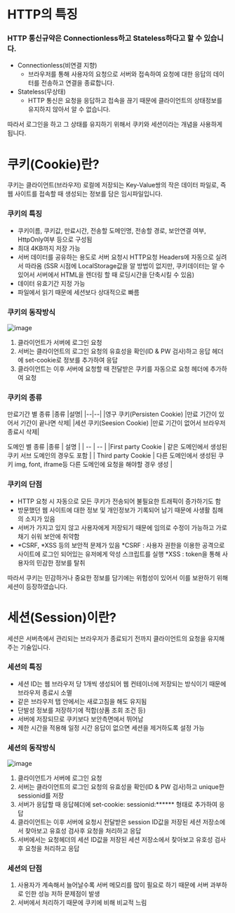 # HTTP의 특징
### HTTP 통신규약은 Connectionless하고 Stateless하다고 할 수 있습니다.

- Connectionless(비연결 지향)
  - 브라우저를 통해 사용자의 요청으로 서버와 접속하여 요청에 대한 응답의 데이터를 전송하고 연결을 종료합니다.
- Stateless(무상태)
  - HTTP 통신은 요청을 응답하고 접속을 끊기 때문에 클라이언트의 상태정보를 유지하지 않아서 알 수 없습니다.
  
따라서 로그인을 하고 그 상태를 유지하기 위해서 쿠키와 세션이라는 개념을 사용하게 됩니다.

# 쿠키(Cookie)란?
쿠키는 클라이언트(브라우저) 로컬에 저장되는 Key-Value쌍의 작은 데이터 파일로, 즉 웹 사이트를 접속할 때 생성되는 정보를 담은 임시파일입니다.

 

### 쿠키의 특징
- 쿠키이름, 쿠키값, 만료시간, 전송할 도메인명, 전송할 경로, 보안연결 여부, HttpOnly여부 등으로 구성됨
- 최대 4KB까지 저장 가능
- 서버 데이터를 공유하는 용도로 서버 요청시 HTTP요청 Headers에 자동으로 실려서 따라옴
(SSR 시점에 LocalStorage값을 알 방법이 없지만, 쿠키데이터는 알 수 있어서 서버에서 HTML을 렌더링 할 때 로딩시간을 단축시킬 수 있음)
- 데이터 유효기간 지정 가능
- 파일에서 읽기 때문에 세션보다 상대적으로 빠름

### 쿠키의 동작방식
![image](https://user-images.githubusercontent.com/81351313/207820922-35bb49e1-5d98-4d92-958f-c2ab423c1906.png)
1. 클라이언트가 서버에 로그인 요청
2. 서버는 클라이언트의 로그인 요청의 유효성을 확인(ID & PW 검사)하고 응답 헤더에 set-cookie로 정보를 추가하여 응답
3. 클라이언트는 이후 서버에 요청할 때 전달받은 쿠키를 자동으로 요청 헤더에 추가하여 요청

### 쿠키의 종류

만료기간 별 종류
|종류	|설명|
|--|--|
|영구 쿠키(Persisten Cookie)	|만료 기간이 있어서 기간이 끝나면 삭제|
|세션 쿠키(Seesion Cookie)	|만료 기간이 없어서 브라우저 종료시 삭제|

도메인 별 종류
|종류	| 설명 |
| -- | -- |
|First party Cookie |	같은 도메인에서 생성된 쿠키 서브 도메인의 경우도 포함 |
| Third party Cookie |	다른 도메인에서 생성된 쿠키 img, font, iframe등 다른 도메인에 요청을 해야할 경우 생성 |

### 쿠키의 단점
- HTTP 요청 시 자동으로 모든 쿠키가 전송되어 불필요한 트래픽이 증가하기도 함
- 방문했던 웹 사이트에 대한 정보 및 개인정보가 기록되어 남기 때문에 사생활 침해의 소지가 있음
- 서버가 가지고 있지 않고 사용자에게 저장되기 때문에 임의로 수정이 가능하고 가로채기 쉬워 보안에 취약함
- *CSRF, *XSS 등의 보안적 문제가 있음
*CSRF : 사용자 권한을 이용한 공격으로 사이트에 로그인 되어있는 유저에게 악성 스크립트를 실행
*XSS : token을 통해 사용자의 민감한 정보를 탈취


따라서 쿠키는 민감하거나 중요한 정보를 담기에는 위험성이 있어서 이를 보완하기 위해 세션이 등장하였습니다.

# 세션(Session)이란?
세션은 서버측에서 관리되는 브라우저가 종료되기 전까지 클라이언트의 요청을 유지해주는 기술입니다.

### 세션의 특징
- 세션 ID는 웹 브라우저 당 1개씩 생성되어 웹 컨테이너에 저장되는 방식이기 때문에 브라우저 종료시 소멸
- 같은 브라우저 탭 안에서는 새로고침을 해도 유지됨
- 단발성 정보를 저장하기에 적합(상품 조회 조건 등)
- 서버에 저장되므로 쿠키보다 보안측면에서 뛰어남
- 제한 시간을 적용해 일정 시간 응답이 없으면 세션을 제거하도록 설정 가능

### 세션의 동작방식
![image](https://user-images.githubusercontent.com/81351313/207821954-83b63107-f6c9-4630-bb10-817b766dce67.png)
1. 클라이언트가 서버에 로그인 요청
2. 서버는 클라이언트의 로그인 요청의 유효성을 확인(ID & PW 검사)하고 unique한 sessionid를 저장
3. 서버가 응답할 때 응답헤더에 set-cookie: sessionid:****** 형태로 추가하여 응답
4. 클라이언트는 이후 서버에 요청시 전달받은 session ID값을 저장된 세션 저장소에서 찾아보고 유효성 검사후 요청을 처리하고 응답
5. 서버에서는 요청헤더의 세션 ID값을 저장된 세션 저장소에서 찾아보고 유호성 검사후 요청을 처리하고 응답

### 세션의 단점
1. 사용자가 계속해서 늘어날수록 서버 메모리를 많이 필요로 하기 때문에 서버 과부하로 인한 성능 저하 문제점이 발생
2. 서버에서 처리하기 때문에 쿠키에 비해 비교적 느림
